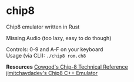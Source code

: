 # chip8
Chip8 emulator written in Rust

Missing Audio (too lazy, easy to do though)<br/>

Controls: 0-9 and A-F on your keyboard<br/>
Usage (via CLI): `./chip8 rom.ch8`

**Resources**
[Cowgod's Chip-8 Technical Reference](http://devernay.free.fr/hacks/chip8/C8TECH10.HTM)<br/>
[jimitchavdadev's Chip8 C++ Emulator](https://github.com/jimitchavdadev/chip8-emulator-cpp)
